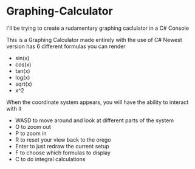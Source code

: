 # Graphing-Calculator
I'll be trying to create a rudamentary graphing caclulator in a C# Console

This is a Graphing Calculator made entirely with the use of C#
Newest version has 6 different formulas you can render
- sin(x)
- cos(x)
- tan(x)
- log(x)
- sqrt(x)
- x^2

When the coordinate system appears, you will have the ability to interact with it
- WASD to move around and look at different parts of the system
- O to zoom out
- P to zoom in
- R to reset your view back to the orego
- Enter to just redraw the current setup
- F to choose which formulas to display
- C to do integral calculations